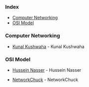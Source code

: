 ### Index


* [Computer Networking](#computer-networking)
* [OSI Model](#osi-model)


### Computer Networking

* [Kunal Kushwaha](https://www.youtube.com/watch?v=IPvYjXCsTg8&ab_channel=KunalKushwaha) - Kunal Kushwaha


### OSI Model

* [Hussein Nasser](https://www.youtube.com/watch?v=eNF9z5JNl-A&ab_channel=HusseinNasser) - Hussein Nasser

* [NetworkChuck](https://www.youtube.com/watch?v=oIRkXulqJA4&feature=youtu.be&ab_channel=NetworkChuck) - NetworkChuck



